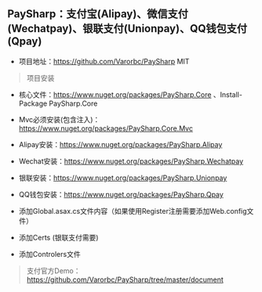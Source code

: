 ## PaySharp：支付宝(Alipay)、微信支付(Wechatpay)、银联支付(Unionpay)、QQ钱包支付(Qpay)

- 项目地址：https://github.com/Varorbc/PaySharp MIT


> 项目安装

- 核心文件：https://www.nuget.org/packages/PaySharp.Core 、Install-Package PaySharp.Core
- Mvc必须安装(包含注入)：https://www.nuget.org/packages/PaySharp.Core.Mvc
- Alipay安装：https://www.nuget.org/packages/PaySharp.Alipay
- Wechat安装：https://www.nuget.org/packages/PaySharp.Wechatpay
- 银联安装：https://www.nuget.org/packages/PaySharp.Unionpay
- QQ钱包安装：https://www.nuget.org/packages/PaySharp.Qpay


- 添加Global.asax.cs文件内容（如果使用Register注册需要添加Web.config文件）
- 添加Certs (银联支付需要)
- 添加Controlers文件


> 支付官方Demo：https://github.com/Varorbc/PaySharp/tree/master/document